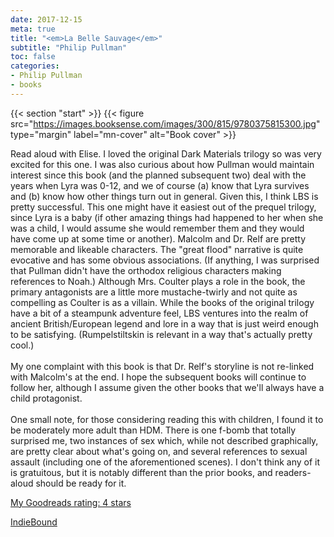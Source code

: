 ```yaml
---
date: 2017-12-15
meta: true
title: "<em>La Belle Sauvage</em>"
subtitle: "Philip Pullman"
toc: false
categories:
- Philip Pullman
- books
---
```


{{< section "start" >}}
{{< figure src="https://images.booksense.com/images/300/815/9780375815300.jpg" type="margin" label="mn-cover" alt="Book cover" >}}

Read aloud with Elise. I loved the original Dark Materials trilogy so was very excited for this one. I was also curious about how Pullman would maintain interest since this book (and the planned subsequent two) deal with the years when Lyra was 0-12, and we of course (a) know that Lyra survives and (b) know how other things turn out in general. Given this, I think LBS is pretty successful. This one might have it easiest out of the prequel trilogy, since Lyra is a baby (if other amazing things had happened to her when she was a child, I would assume she would remember them and they would have come up at some time or another). Malcolm and Dr. Relf are pretty memorable and likeable characters. The "great flood" narrative is quite evocative and has some obvious associations. (If anything, I was surprised that Pullman didn't have the orthodox religious characters making references to Noah.) Although Mrs. Coulter plays a role in the book, the primary antagonists are a little more mustache-twirly and not quite as compelling as Coulter is as a villain. While the books of the original trilogy have a bit of a steampunk adventure feel, LBS ventures into the realm of ancient British/European legend and lore in a way that is just weird enough to be satisfying. (Rumpelstiltskin is relevant in a way that's actually pretty cool.) <br /><br />My one complaint with this book is that Dr. Relf's storyline is not re-linked with Malcolm's at the end. I hope the subsequent books will continue to follow her, although I assume given the other books that we'll always have a child protagonist.<br /><br />One small note, for those considering reading this with children, I found it to be moderately more adult than HDM. There is one f-bomb that totally surprised me, two instances of sex which, while not described graphically, are pretty clear about what's going on, and several references to sexual assault (including one of the aforementioned scenes). I don't think any of it is gratuitous, but it is notably different than the prior books, and readers-aloud should be ready for it.

[My Goodreads rating: 4 stars](https://www.goodreads.com/review/show/2187010078)  

[IndieBound](https://www.indiebound.org/book/9780375815300)

